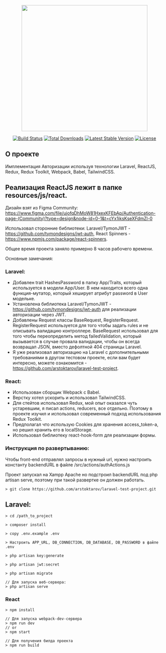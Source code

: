 <p align="center"><a href="https://laravel.com" target="_blank"><img src="https://raw.githubusercontent.com/laravel/art/master/logo-lockup/5%20SVG/2%20CMYK/1%20Full%20Color/laravel-logolockup-cmyk-red.svg" width="400"></a></p>

<p align="center">
<a href="https://travis-ci.org/laravel/framework"><img src="https://travis-ci.org/laravel/framework.svg" alt="Build Status"></a>
<a href="https://packagist.org/packages/laravel/framework"><img src="https://img.shields.io/packagist/dt/laravel/framework" alt="Total Downloads"></a>
<a href="https://packagist.org/packages/laravel/framework"><img src="https://img.shields.io/packagist/v/laravel/framework" alt="Latest Stable Version"></a>
<a href="https://packagist.org/packages/laravel/framework"><img src="https://img.shields.io/packagist/l/laravel/framework" alt="License"></a>
</p>

## О проекте

Имплементация Авторизации используя технологии Laravel, ReactJS, Redux, Redux Toolkit, Webpack, Babel, TailwindCSS.

## Реализация ReactJS лежит в папке resources/js/react.

Дизайн взят из Figma Community: https://www.figma.com/file/ujofqDhMoW81HxexKFEbAp/Authentication-page-(Community)?type=design&node-id=0-1&t=cYx1iksKseXFdmZl-0

Использовал сторонние библиотеки: Laravel/TymonJWT - https://github.com/tymondesigns/jwt-auth, React Spinners - https://www.npmjs.com/package/react-spinners.

Общее время проекта заняло примерно 8 часов рабочего времени.

Основные замечания:
### Laravel:
 - Добавлен trait HashesPassword в папку App/Traits, который используется в модели App/User. В нем находится всего одна функция-мутатор, который хеширует атрибут password в User модельке.
 - Установлена библиотека Laravel/TymonJWT - https://github.com/tymondesigns/jwt-auth для реализации авторизации через JWT.
 - Добавлены Request классы BaseRequest, RegisterRequest. RegisterRequest используется для того чтобы задать rules и не описывать валидацию контроллере. BaseRequest использовал для того чтобы переопределить метод failedValidation, который вызывается в случае провала валидации, чтобы он всегда возвращал JSON, вместо дефолтной 404 страницы Laravel.
 - Я уже реализовал авторизацию на Laravel с дополнительными требованиями в другом тестовом проекте, если вам будет интересно, можете ознакомится - https://github.com/arstoktarov/laravel-test-project.
### React:
 - Использован сборщик Webpack с Babel.
 - Верстку хотел ускорить и использовал TailwindCSS.
 - Для стейтов использовал Redux, мой опыт оказался чуть устаревшим, я писал actions, reducers, все отдельно. Поэтому в проекте изучил и использовал современный подход использования Redux Toolkit.
 - Предполагал что использую Cookies для хранения access_token-a, но решил хранить его в localStorage.
 - Использовал библиотеку react-hook-form для реализации формы.

### Инструкция по развертыванию:

Чтобы front-end отправлял запросы в нужный url, нужно настроить константу backendURL в файле /src/actions/authActions.js

Проект запускал на Xampp Apache но подстроил backendURL под php artisan serve, поэтому при такой развертке он должен работать.

```
> git clone https://github.com/arstoktarov/laravel-test-project.git
```

## Laravel: 
```
> cd /path_to_project

> composer install

> copy .env.example .env

> Настроить APP_URL, DB_CONNECTION, DB_DATABASE, DB_PASSWORD в файле .env

> php artisan key:generate

> php artisan jwt:secret

> php artisan migrate

// Для запуска веб-сервера:
> php artisan serve

```

### React
```
> npm install

// Для запуска webpack-dev-сервера
> npm run dev
// or
> npm start

// Для получения билда проекта
> npm run build
